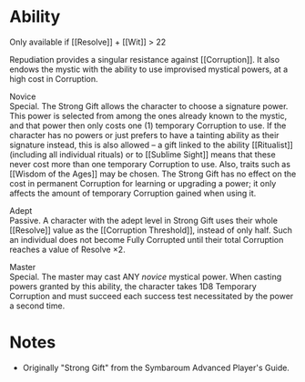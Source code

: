 # Ability
Only available if [[Resolve]] + [[Wit]] > 22

Repudiation provides a singular resistance against [[Corruption]]. It also endows the mystic with the ability to use improvised mystical powers, at a high cost in Corruption.

Novice<br>Special. The Strong Gift allows the character to choose a signature power. This power is selected from among the ones already known to the mystic, and that power then only costs one (1) temporary Corruption to use. If the character has no powers or just prefers to have a tainting ability as their signature instead, this is also allowed – a gift linked to the ability [[Ritualist]] (including all individual rituals) or to [[Sublime Sight]] means that these never cost more than one temporary Corruption to use. Also, traits such as [[Wisdom of the Ages]] may be chosen. The Strong Gift has no effect on the cost in permanent Corruption for learning or upgrading a power; it only affects the amount of temporary Corruption gained when using it.

Adept<br>Passive. A character with the adept level in Strong Gift uses their whole [[Resolve]] value as the [[Corruption Threshold]], instead of only half. Such an individual does not become Fully Corrupted until their total Corruption reaches a value of Resolve ×2.

Master<br>Special. The master may cast ANY *novice* mystical power. When casting powers granted by this ability, the character takes 1D8 Temporary Corruption and must succeed each success test necessitated by the power a second time.
# Notes
* Originally "Strong Gift" from the Symbaroum Advanced Player's Guide.